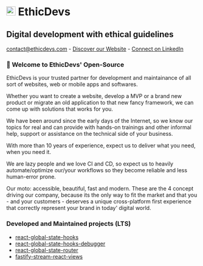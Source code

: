 # <img alt="The EthicDevs falcon helmet logo" src="https://ethicdevs.com/static/logo.png" width="24px" height="24px" /> EthicDevs
## Digital development with ethical guidelines

[contact@ethicdevs.com](mailto:contact@ethicdevs.com) - [Discover our Website](https://ethicdevs.com) - [Connect on LinkedIn](https://www.linkedin.com/company/ethicdevs)

### 👋 Welcome to EthicDevs' Open-Source

EthicDevs is your trusted partner for development and maintainance of all sort of websites, web or mobile apps and softwares.

Whether you want to create a website, develop a MVP or a brand new product or migrate an old application to that new fancy framework, we can come up with solutions that works for you.

We have been around since the early days of the Internet, so we know our topics for real and can provide with hands-on trainings and other informal help, support or assistance on the technical side of your business.

With more than 10 years of experience, expect us to deliver what you need, when you need it.

We are lazy people and we love CI and CD, so expect us to heavily automate/optimize our/your workflows so they become reliable and less human-error prone.

Our moto: accessible, beautiful, fast and modern. These are the 4 concept driving our company, because its the only way to fit the market and that you - and your customers - deserves a unique cross-platform first experience that correctly represent your brand in today' digital world.

### Developed and Maintained projects (LTS)

- [react-global-state-hooks](https://github.com/ethicdevs/react-global-state-hooks)
- [react-global-state-hooks-debugger](https://github.com/ethicdevs/react-global-state-hooks-debugger)
- [react-global-state-router](https://github.com/ethicdevs/react-global-state-router)
- [fastify-stream-react-views](https://github.com/ethicdevs/fastify-stream-react-views)

